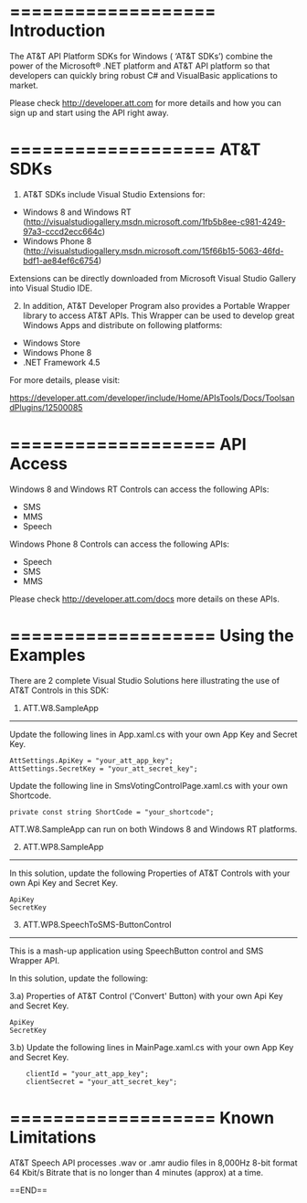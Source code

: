 ﻿===================
Introduction
===================
The AT&T API Platform SDKs for Windows ( ‘AT&T SDKs’) combine the power of the 
Microsoft® .NET platform and AT&T API platform so that developers can quickly 
bring robust C# and VisualBasic applications to market.

Please check http://developer.att.com for more details and how you can sign up
and start using the API right away.

===================
AT&T SDKs
===================
1) AT&T SDKs include Visual Studio Extensions for:

* Windows 8 and Windows RT (http://visualstudiogallery.msdn.microsoft.com/1fb5b8ee-c981-4249-97a3-cccd2ecc664c)
* Windows Phone 8 (http://visualstudiogallery.msdn.microsoft.com/15f66b15-5063-46fd-bdf1-ae84ef6c6754)

Extensions can be directly downloaded from Microsoft Visual Studio Gallery
into Visual Studio IDE. 

2) In addition, AT&T Developer Program also provides a Portable Wrapper 
library to access AT&T APIs. This Wrapper can be used to develop great 
Windows Apps and distribute on following platforms:

* Windows Store
* Windows Phone 8
* .NET Framework 4.5

For more details, please visit:

https://developer.att.com/developer/include/Home/APIsTools/Docs/ToolsandPlugins/12500085

===================
API Access
===================

Windows 8 and Windows RT Controls can access the following APIs:

* SMS
* MMS
* Speech

Windows Phone 8 Controls can access the following APIs:

* Speech
* SMS
* MMS

Please check http://developer.att.com/docs more details on these APIs.

===================
Using the Examples
===================

There are 2 complete Visual Studio Solutions here illustrating the use of AT&T
Controls in this SDK: 

1) ATT.W8.SampleApp
-------------------

Update the following lines in App.xaml.cs with your own App Key and Secret Key.

	AttSettings.ApiKey = "your_att_app_key";
	AttSettings.SecretKey = "your_att_secret_key";

Update the following line in SmsVotingControlPage.xaml.cs with your own Shortcode.

	private const string ShortCode = "your_shortcode";


ATT.W8.SampleApp can run on both Windows 8 and Windows RT platforms.


2) ATT.WP8.SampleApp
--------------------

In this solution, update the following Properties of AT&T Controls with your
own Api Key and Secret Key.

	ApiKey
	SecretKey

3) ATT.WP8.SpeechToSMS-ButtonControl
------------------------------------
This is a mash-up application using SpeechButton control and SMS Wrapper API.

In this solution, update the following:

3.a) Properties of AT&T Control ('Convert' Button) with your own Api Key and 
Secret Key.

	ApiKey
	SecretKey

3.b) Update the following lines in MainPage.xaml.cs with your own App Key and
Secret Key.

        clientId = "your_att_app_key";
        clientSecret = "your_att_secret_key";

===================
Known Limitations
===================
AT&T Speech API processes .wav or .amr audio files in 8,000Hz 8-bit format 
64 Kbit/s Bitrate that is no longer than 4 minutes (approx) at a time.

==END==
